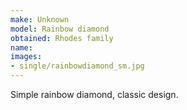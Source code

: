 ```yaml
---
make: Unknown
model: Rainbow diamond
obtained: Rhodes family
name:
images:
- single/rainbowdiamond_sm.jpg
---
```


Simple rainbow diamond, classic design.
